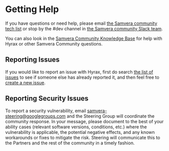 # Getting Help

If you have questions or need help, please email [the Samvera community tech list](mailto:samvera-tech@googlegroups.com) or stop by the #dev channel in [the Samvera community Slack team](https://wiki.duraspace.org/pages/viewpage.action?pageId=87460391#Getintouch!-Slack).

You can also look in the [Samvera Community Knowledge Base](https://samvera.github.io) for help with Hyrax or other Samvera Community questions.

## Reporting Issues

If you would like to report an issue with Hyrax, first do search [the list of issues](https://github.com/samvera/hyrax/issues/) to see if someone else has already reported it, and then feel free to [create a new issue](https://github.com/samvera/hyrax/issues/new).

## Reporting Security Issues

To report a security vulnerability, email [samvera-steering@googlegroups.com](mailto:samvera-steering@googlegroups.com) and the Steering Group will coordinate the community response. In your message, please document to the best of your ability cases (relevant software versions, conditions, etc.) where the vulnerability is applicable, the potential negative effects, and any known workarounds or fixes to mitigate the risk. Steering will communicate this to the Partners and the rest of the community in a timely fashion.

